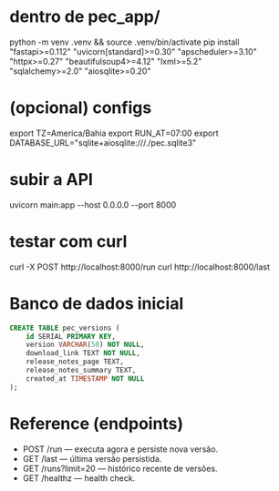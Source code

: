 # dentro de pec_app/
python -m venv .venv && source .venv/bin/activate
pip install "fastapi>=0.112" "uvicorn[standard]>=0.30" "apscheduler>=3.10" \
            "httpx>=0.27" "beautifulsoup4>=4.12" "lxml>=5.2" \
            "sqlalchemy>=2.0" "aiosqlite>=0.20"

# (opcional) configs
export TZ=America/Bahia
export RUN_AT=07:00
export DATABASE_URL="sqlite+aiosqlite:///./pec.sqlite3"

# subir a API

uvicorn main:app --host 0.0.0.0 --port 8000

# testar com curl

curl -X POST http://localhost:8000/run
curl http://localhost:8000/last

# Banco de dados inicial

```sql
CREATE TABLE pec_versions (
    id SERIAL PRIMARY KEY,
    version VARCHAR(50) NOT NULL,
    download_link TEXT NOT NULL,
    release_notes_page TEXT,
    release_notes_summary TEXT,
    created_at TIMESTAMP NOT NULL
);
```

# Reference (endpoints)

- POST /run — executa agora e persiste nova versão.
- GET /last — última versão persistida.
- GET /runs?limit=20 — histórico recente de versões.
- GET /healthz — health check.